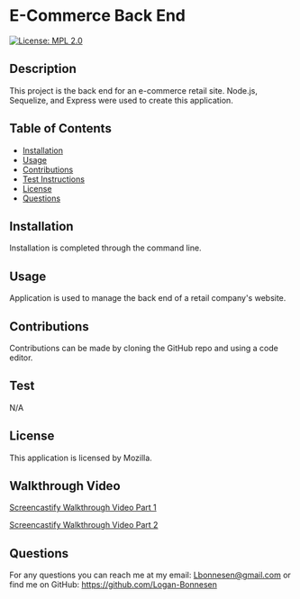 # E-Commerce Back End
[![License: MPL 2.0](https://img.shields.io/badge/License-MPL_2.0-brightgreen.svg)](https://opensource.org/licenses/MPL-2.0)  
## Description 
This project is the back end for an e-commerce retail site. Node.js, Sequelize, and Express were used to create this application. 

## Table of Contents
* [Installation](#installation)
* [Usage](#usage)
* [Contributions](#contributions)
* [Test Instructions](#test)
* [License](#license)
* [Questions](#questions)

## Installation
Installation is completed through the command line.

## Usage
Application is used to manage the back end of a retail company's website.

## Contributions
Contributions can be made by cloning the GitHub repo and using a code editor.

## Test
N/A

## License
This application is licensed by Mozilla.

## Walkthrough Video
[Screencastify Walkthrough Video Part 1](https://watch.screencastify.com/v/jYxR199628igtMmqlLBm)  

[Screencastify Walkthrough Video Part 2](https://watch.screencastify.com/v/JxT5V9D1vHjvQETfTiEH)

## Questions
For any questions you can reach me at my email: Lbonnesen@gmail.com
or find me on GitHub: https://github.com/Logan-Bonnesen